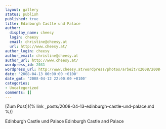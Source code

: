 ```yaml
---
layout: gallery
status: publish
published: true
title: Edinburgh Castle und Palace
author:
  display_name: cheesy
  login: cheesy
  email: christine@cheesy.at
  url: http://www.cheesy.at/
author_login: cheesy
author_email: christine@cheesy.at
author_url: http://www.cheesy.at/
wordpress_id: 2031
wordpress_url: http://www.cheesy.at/wordpress/photos/arbeit/x2008/2008-03/2008-04-13/
date: '2008-04-13 00:00:00 +0100'
date_gmt: '2008-04-12 22:00:00 +0100'
categories:
- Uncategorized
comments: []
---
```


[Zum Post]({% link _posts/2008-04-13-edinburgh-castle-und-palace.md %})
<!--:de-->Edinburgh Castle und Palace
<!--:--><!--:en-->Edinburgh Castle and Palace
<!--:-->
